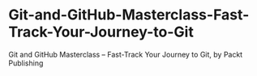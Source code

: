 


# Git-and-GitHub-Masterclass-Fast-Track-Your-Journey-to-Git
Git and GitHub Masterclass – Fast-Track Your Journey to Git, by Packt Publishing
